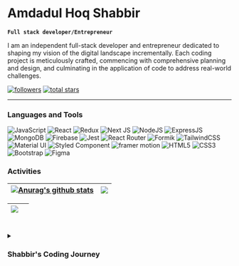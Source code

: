 # Amdadul Hoq Shabbir

**`Full stack developer/Entrepreneur`**

I am an independent full-stack developer and entrepreneur dedicated to shaping my vision of the digital landscape incrementally. Each coding project is meticulously crafted, commencing with comprehensive planning and design, and culminating in the application of code to address real-world challenges.

   <p align="left">
      <a href="https://github.com/Sabbirfeni?tab=followers">
         <img alt="followers" title="Follow me on Github" src="https://custom-icon-badges.demolab.com/github/followers/Sabbirfeni?color=236ad3&labelColor=1155ba&style=for-the-badge&logo=person-add&label=Followers&logoColor=white"/></a>
      <a href="https://github.com/Sabbirfeni?tab=repositories&sort=stargazers">
         <img alt="total stars" title="Total stars on GitHub" src="https://custom-icon-badges.demolab.com/github/stars/Sabbirfeni?color=55960c&style=for-the-badge&labelColor=488207&logo=star"/></a>
   </p>

---

### Languages and Tools

![JavaScript](https://img.shields.io/badge/javascript-%2320232a.svg?style=for-the-badge&logo=javascript&logoColor=#F7DF1E) ![React](https://img.shields.io/badge/react-%2320232a.svg?style=for-the-badge&logo=react&logoColor=#61DAFB) ![Redux](https://img.shields.io/badge/redux-%2320232a.svg?style=for-the-badge&logo=Redux&logoColor=#764ABC) ![Next JS](https://img.shields.io/badge/Next-%2320232a?style=for-the-badge&logo=next.js&logoColor=#000000) ![NodeJS](https://img.shields.io/badge/node.js-%2320232a?style=for-the-badge&logo=node.js&logoColor=white) ![ExpressJS](https://img.shields.io/badge/express.js-%2320232a?style=for-the-badge&logo=express.js&logoColor=white) ![MongoDB](https://img.shields.io/badge/mongodb-%2320232a?style=for-the-badge&logo=mongodb.js&logoColor=white) ![Firebase](https://img.shields.io/badge/firebase-%2320232a?style=for-the-badge&logo=firebase&logoColor=white) ![Jest](https://img.shields.io/badge/jest-%2320232a?style=for-the-badge&logo=jest&logoColor=white) ![React Router](https://img.shields.io/badge/React_Router-%2320232a?style=for-the-badge&logo=react-router&logoColor=white) ![Formik](https://img.shields.io/badge/Formik-%2320232a?style=for-the-badge&logo=formik&logoColor=white) ![TailwindCSS](https://img.shields.io/badge/tailwindcss-%2320232a.svg?style=for-the-badge&logo=tailwind-css&logoColor=white) ![Material UI](https://img.shields.io/badge/-material_ui-%2320232a?style=for-the-badge&logo=materialui&logoColor=white) ![Styled Component](https://img.shields.io/badge/-styledcomponent-%2320232a?style=for-the-badge&logo=styledcomponent&logoColor=white) ![framer motion](https://img.shields.io/badge/-framer_motion-%2320232a?style=for-the-badge) ![HTML5](https://img.shields.io/badge/html5-%2320232a.svg?style=for-the-badge&logo=html5&logoColor=white) ![CSS3](https://img.shields.io/badge/css3-%2320232a.svg?style=for-the-badge&logo=css3&logoColor=white) ![Bootstrap](https://img.shields.io/badge/bootstrap-%2320232a.svg?style=for-the-badge&logo=bootstrap&logoColor=white) ![Figma](https://img.shields.io/badge/figma-%2320232a.svg?style=for-the-badge&logo=figma&logoColor=white) 
<br />

### Activities

| <a href="https://github.com/Sabbirfeni/github-readme-stats"><img align="center" src="https://github-readme-stats.vercel.app/api?username=Sabbirfeni&show_icons=true&include_all_commits=true&theme=github_dark&hide_border=true" alt="Anurag's github stats" /></a> | <a href="https://github.com/Sabbirfeni/github-readme-stats"><img align="center" src="https://github-readme-streak-stats.herokuapp.com/?user=sabbirfeni&theme=github_dark" /></a> |
| ------------- | ------------- |

 | <a href="https://github.com/Sabbirfeni/github-readme-stats"><img align="center" src="https://github-readme-stats.vercel.app/api/top-langs/?username=Sabbirfeni&layout=compact&theme=github_dark&hide_border=true" /></a> ||
 | ------------- | ------------- |

#

<details>
 <summary><h3>Shabbir's Coding Journey</h3></summary>
   
In 2021, fueled by the inspiration drawn from my elder brother, I embarked on a journey into the realm of coding. As a non-Computer Science student, acquainting myself with the fundamental syntax of HTML and CSS proved to be a formidable challenge initially. Undeterred, I maintained a steadfast belief in my abilities and dedicated myself to understanding the intricacies of programming concepts.

Embracing a resolute work ethic, I continued to refine my skills on Fiverr, steadily ascending in proficiency. However, after a year of freelancing, a realization dawned upon me - the imperative need to elevate my programming acumen in preparation for potential full-time engagements with reputable companies. Consequently, I decided to temporarily step back from freelancing on Fiverr, redirecting my focus towards honing my skills.

My pursuit of excellence led me to delve into advanced technologies such as JavaScript, React.js, Redux, Next.js, Node.js, Express.js, MongoDB, Tailwind CSS and more. This strategic pivot not only fortified my programming repertoire but also positioned me as a valuable asset in the competitive landscape of software development.

The culmination of these efforts has resulted in my current standing as a proficient developer, actively contributing to mid-level companies. My professional trajectory underscores a commitment to continuous improvement and an unwavering dedication to staying abreast of industry trends. As I navigate the dynamic landscape of coding, I remain poised to embrace new challenges and contribute meaningfully to the ever-evolving field of software development.


<!--
**Sabbirfeni/Sabbirfeni** is a ✨ _special_ ✨ repository because its `README.md` (this file) appears on your GitHub profile.

Here are some ideas to get you started:

- 🔭 I’m currently working on ...
- 🌱 I’m currently learning ...
- 👯 I’m looking to collaborate on ...
- 🤔 I’m looking for help with ...
- 💬 Ask me about ...
- 📫 How to reach me: ...
- 😄 Pronouns: ...
- ⚡ Fun fact: ...
-->
